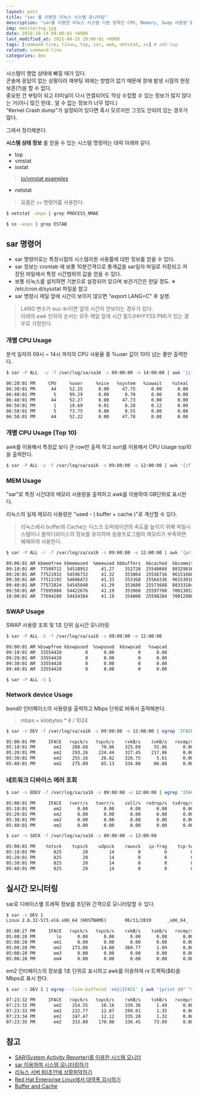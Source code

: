 ```yaml
---
layout: post
title: "sar 를 이용한 리눅스 시스템 모니터링"
description: "sar를 이용한 리눅스 시스템 기본 항목인 CPU, Memory, Swap 사용량 및 NIC의 트래픽량을 실시간으로 표시하고 awk를 이용해서 출력을 바꿔본다."
img: monitoring.jpg
date: 2018-10-14 09:00:01 +0900
last_modified_at: 2021-04-25 20:00:01 +0900
tags: [command-line, linux, top, sar, awk, netstat, ss] # add tag
related: command-line
categories: dev
---
```



시스템이 행업 상태에 빠질 때가 있다.   
콘솔에 응답이 없는 상황이라 재부팅 외에는 방법이 없기 때문에 장애 발생 시점의 현장보존(?)을 할 수 없다.  
중요한 건 부팅이 되고 터미널이 다시 연결되어도 막상 수집할 수 있는 정보가 많지 않다는 거(아니 많긴 한데.. 알 수 없는 정보가 너무 많다.)  
"Kernel Crash dump"가 설정되어 있다면 혹시 모르지만 그것도 안되어 있는 경우가 많다. 

그래서 정리해본다.
<!--more-->

**시스템 상태 정보** 를 얻을 수 있는 시스템 명령어는 대략 아래와 같다. 

* top 
* vmstat
* iostat
> [io/vmstat examples](https://www.thegeekstuff.com/2011/07/iostat-vmstat-mpstat-examples/?utm_source=feedburner&utm_medium=feed&utm_campaign=Feed%253A+TheGeekStuff+%2528The+Geek+Stuff%2529) 
* netstat 
> 요즘은 `ss` 명령어를 사용한다.

```bash
$ netstat -anpo | grep PROCESS_NMAE 

$ ss -anpo | grep ESTAB 
``` 

## sar 명령어  

- sar 명령어로는 특정시점의 시스템자원 사용률에 대한 정보를 얻을 수 있다. 
- sar 정보는 crontab 에 보통 10분간격으로 통계값을 sar일자 파일로 저장되고 저장된 파일에서 특정 시간범위의 값을 얻을 수 있다. 
- 보통 리눅스를 설치하면 기본으로 설정되어 있으며 보관기간은 한달 정도. ※ /etc/cron.d/sysstat 파일을 참고
- sar 명령시 제일 앞에 시간이 보이지 않으면 "export LANG=C" 후 실행.  
> LANG 변수가 euc-kr이면 앞의 시간이 안보이는 경우가 있다.  
> 아래의 awk 인자의 순서는 모두 제일 앞에 시간 필드(HHYYSS PM)가 있는 경우로 가정한다. 


### 개별 CPU Usage   

분석 일자의 09시 ~ 14시 까지의 CPU 사용율 중 %user 값이 10이 넘는 줄만 출력한다. 

```bash
$ sar -P ALL  -u -f /var/log/sa/sa16 -s 09:00:00 -e 14:00:00 | awk '{if ( $4 > 10 ) print $0}' 

06:20:01 PM     CPU     %user     %nice   %system   %iowait    %steal     %idle
06:30:01 PM      44     52.25      0.00     47.75      0.00      0.00      0.00
06:40:01 PM       5     99.29      0.00      0.70      0.00      0.00      0.00
06:40:01 PM      44     52.27      0.00     47.73      0.00      0.00      0.00
06:50:01 PM       1     19.69      0.01      0.28      0.12      0.00     79.91
06:50:01 PM       5     73.75      0.00      0.55      0.00      0.00     25.70
06:50:01 PM      44     52.22      0.00     47.78      0.00      0.00      0.00
```

### 개별 CPU Usage (Top 10)

awk를 이용해서 특정값 보다 큰 row만 출력 하고 sort를 이용해서 CPU Usage top10을 출력한다. 

```bash
$ sar -P ALL -u -f /var/log/sa/sa16 -s 09:00:00 -e 12:00:00 | awk '{if ( $4 > 1 ) print $0}' | sort -k4 | tail -n 10
```

### MEM Usage 

"sar"로 특정 시간대의 메모리 사용량을 출력하고 awk를 이용하여 GB단위로 표시한다. 

리눅스의 실제 메모리 사용량은 "used - ( buffer + cache )"로 계산할 수 있다. 

> 리눅스에서 buffer와 Cache는 디스크 오퍼레이션의 속도를 높이기 위해 파일시스템이나 블럭디바이스의 정보를 유지하며 응용프로그램의 메모리가 부족하면 해제하여 사용한다.  

```bash
$ sar -P ALL -r -f /var/log/sa/sa16 -s 09:00:00 -e 12:00:00 | awk '{print $0" "($3-$5-$6)/1024/1024 GB}' 

09:00:01 AM kbmemfree kbmemused  %memused kbbuffers  kbcached  kbcommit   %commit 0
09:10:01 AM  77599712  54518952     41.27    352728  25548668  88329836     53.32 27.2918
09:20:01 AM  77521932  54596732     41.32    353064  25556716  96151668     58.04 27.358
09:30:01 AM  77512192  54606472     41.33    353368  25564336  96153916     58.04 27.3597
09:40:01 AM  77572824  54545840     41.29    353680  25573688  88333104     53.32 27.2927
09:50:01 AM  77695988  54422676     41.19    353968  25597760  70013052     42.26 27.152
10:00:01 AM  77694280  54424384     41.19    354000  25598284  70012988     42.26 27.1531
```

### SWAP Usage 

SWAP 사용량 조회 및 1초 단위 실시간 모니터링   

```bash
$ sar -P ALL -S -f /var/log/sa/sa16 -s 09:00:00 -e 12:00:00 

09:00:01 AM kbswpfree kbswpused  %swpused  kbswpcad   %swpcad
09:10:01 AM  33554428         0      0.00         0      0.00
09:20:01 AM  33554428         0      0.00         0      0.00
09:30:01 AM  33554428         0      0.00         0      0.00
09:40:01 AM  33554428         0      0.00         0      0.00

$ sar -P ALL -S 1  
```

### Network device Usage

bond0 인터페이스의 사용량을 출력하고 Mbps 단위로 바꿔서 출력해본다. 

> mbps = kilobytes * 8 / 1024  

```bash
$ sar -n DEV -f /var/log/sa/sa16 -s 09:00:00 -e 12:00:00 | egrep 'IFACE|bond0' | awk '{print $0" "$6*8/1024" Mbps"}' 

05:00:01 PM     IFACE   rxpck/s   txpck/s    rxkB/s    txkB/s   rxcmp/s   txcmp/s  rxmcst/s 0 Mbps
05:10:01 PM       em2    260.68     70.86    325.09     55.86      0.00      0.00      3.79 2.53977 Mbps
05:20:01 PM       em2    293.26    224.44    327.45    217.86      0.00      0.00      2.90 2.5582 Mbps
05:30:01 PM       em2    255.16     26.82    326.75      5.61      0.00      0.00      3.16 2.55273 Mbps
05:40:01 PM       em2    275.89     85.13    334.88     66.88      0.00      0.00      3.00 2.61625 Mbps
```

### 네트워크 디바이스 에러 조회 

```bash
$ sar -n EDEV -f /var/log/sa/sa16 -s 09:00:00 -e 12:00:00 | egrep 'IFACE|bond0' 

05:00:01 PM     IFACE   rxerr/s   txerr/s    coll/s  rxdrop/s  txdrop/s  txcarr/s  rxfram/s  rxfifo/s  txfifo/s 0 Mbps
05:10:01 PM       em2      0.00      0.00      0.00      0.00      0.00      0.00      0.00      0.00      0.00 0 Mbps
05:20:01 PM       em2      0.00      0.00      0.00      0.00      0.00      0.00      0.00      0.00      0.00 0 Mbps
05:30:01 PM       em2      0.00      0.00      0.00      0.00      0.00      0.00      0.00      0.00      0.00 0 Mbps
05:40:01 PM       em2      0.00      0.00      0.00      0.00      0.00      0.00      0.00      0.00      0.00 0 Mbps

$ sar -n SOCK -f /var/log/sa/sa16 -s 09:00:00 -e 12:00:00 

05:00:01 PM    totsck    tcpsck    udpsck    rawsck   ip-frag    tcp-tw
05:10:01 PM       825        20        14         0         0         0
05:20:01 PM       825        20        14         0         0         0
05:30:01 PM       825        20        14         0         0         0
05:40:01 PM       825        20        14         0         0         0
```

## 실시간 모니터링  

sar로 디바이스별 트래픽 정보를 초단위 간격으로 모니터링할 수 있다. 

```bash
$ sar -n DEV 1 
Linux 2.6.32-573.el6.x86_64 (HOSTNAME)       06/11/2019      _x86_64_        (56 CPU)

05:08:27 PM     IFACE   rxpck/s   txpck/s    rxkB/s    txkB/s   rxcmp/s   txcmp/s  rxmcst/s
05:08:28 PM        lo      0.00      0.00      0.00      0.00      0.00      0.00      0.00
05:08:28 PM       em1      0.00      0.00      0.00      0.00      0.00      0.00      0.00
05:08:28 PM       em2    273.00     14.00    360.77      1.09      0.00      0.00      7.00
05:08:28 PM       em3      0.00      0.00      0.00      0.00      0.00      0.00      0.00
05:08:28 PM       em4      0.00      0.00      0.00      0.00      0.00      0.00      0.00
```

em2 인터페이스의 정보를 1초 단위로 표시하고 awk를 이용하여 rx 트랙픽($6)을 Mbps로 표시 한다.  

```bash
$ sar -n DEV 1 | egrep --line-buffered 'em2|IFACE' | awk '{print $0" "$6*8/1024" Mbps"}' 

07:23:32 PM     IFACE   rxpck/s   txpck/s    rxkB/s    txkB/s   rxcmp/s   txcmp/s  rxmcst/s
07:23:32 PM       em2    254.55     16.16    339.36      1.49      0.00      0.00      1.01 2.65125 Mbps
07:23:33 PM       em2    222.77     12.87    299.01      1.35      0.00      0.00      0.99 2.33602 Mbps
07:23:34 PM       em2    247.47     12.12    335.28      1.32      0.00      0.00      0.00 2.61937 Mbps
07:23:35 PM       em2    333.00    170.00    336.45     73.09      0.00      0.00     10.00 2.62852 Mbps
```

## 참고

- [SAR(System Activity Reporter)를 이용한 시스템 모니터](http://www.cubrid.com/CUBRIDwiki/71317)
- [sar 이용하여 시스템 모니터링하기](http://wiki.tunelinux.pe.kr/pages/viewpage.action?pageId=884938&desktop=true)
- [리눅스 서버 60초안에 상황파악하기](https://b.luavis.kr/server/linux-performance-analysis)
- [Red Hat Enterprise Linux에서 대역폭 감시하기](http://web.mit.edu/rhel-doc/4/RH-DOCS/rhel-isa-ko-4/s1-bandwidth-rhlspec.html)
- [Buffer and Cache](https://access.redhat.com/documentation/en-us/red_hat_enterprise_linux/5/html/tuning_and_optimizing_red_hat_enterprise_linux_for_oracle_9i_and_10g_databases/chap-oracle_9i_and_10g_tuning_guide-memory_usage_and_page_cache#:~:text=Linux%20always%20tries%20to%20use,which%20saves%20I/O%20operations.)
